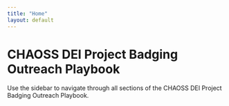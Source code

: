 ```yaml
---
title: "Home"
layout: default
---
```


# CHAOSS DEI Project Badging Outreach Playbook

Use the sidebar to navigate through all sections of the CHAOSS DEI Project Badging Outreach Playbook.